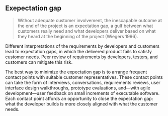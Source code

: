 ## Exepectation gap

> Without adequate customer involvement, the inescapable outcome at the end
> of the project is an expectation gap, a gulf between what customers really
> need and what developers deliver based on what they heard at the beginning
> of the project (Wiegers 1996).

Different interpretations of the requirements by developers and customers lead to expectation gaps, in which the delivered product fails to satisfy customer needs. Peer review of requirements by developers, testers, and customers can mitigate this risk.

The best way to minimize the expectation gap is to arrange frequent contact points with suitable customer representatives. These contact points can take the form of interviews, conversations, requirements reviews, user interface design walkthroughs, prototype evaluations, and—with agile development—user feedback on small increments of executable software. Each contact point affords an opportunity to close the expectation gap: what the developer builds is more closely aligned with what the customer needs.
